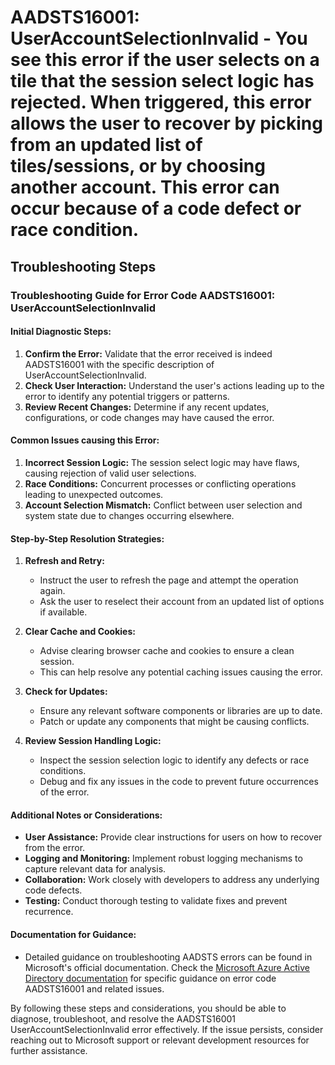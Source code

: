 # AADSTS16001: UserAccountSelectionInvalid - You see this error if the user selects on a tile that the session select logic has rejected. When triggered, this error allows the user to recover by picking from an updated list of tiles/sessions, or by choosing another account. This error can occur because of a code defect or race condition.

## Troubleshooting Steps

### Troubleshooting Guide for Error Code AADSTS16001: UserAccountSelectionInvalid

#### Initial Diagnostic Steps:

1. **Confirm the Error:** Validate that the error received is indeed AADSTS16001
   with the specific description of UserAccountSelectionInvalid.
2. **Check User Interaction:** Understand the user's actions leading up to the
   error to identify any potential triggers or patterns.
3. **Review Recent Changes:** Determine if any recent updates, configurations,
   or code changes may have caused the error.

#### Common Issues causing this Error:

1. **Incorrect Session Logic:** The session select logic may have flaws, causing
   rejection of valid user selections.
2. **Race Conditions:** Concurrent processes or conflicting operations leading
   to unexpected outcomes.
3. **Account Selection Mismatch:** Conflict between user selection and system
   state due to changes occurring elsewhere.

#### Step-by-Step Resolution Strategies:

1. **Refresh and Retry:**

   - Instruct the user to refresh the page and attempt the operation again.
   - Ask the user to reselect their account from an updated list of options if
     available.

2. **Clear Cache and Cookies:**

   - Advise clearing browser cache and cookies to ensure a clean session.
   - This can help resolve any potential caching issues causing the error.

3. **Check for Updates:**

   - Ensure any relevant software components or libraries are up to date.
   - Patch or update any components that might be causing conflicts.

4. **Review Session Handling Logic:**
   - Inspect the session selection logic to identify any defects or race
     conditions.
   - Debug and fix any issues in the code to prevent future occurrences of the
     error.

#### Additional Notes or Considerations:

- **User Assistance:** Provide clear instructions for users on how to recover
  from the error.
- **Logging and Monitoring:** Implement robust logging mechanisms to capture
  relevant data for analysis.
- **Collaboration:** Work closely with developers to address any underlying code
  defects.
- **Testing:** Conduct thorough testing to validate fixes and prevent
  recurrence.

#### Documentation for Guidance:

- Detailed guidance on troubleshooting AADSTS errors can be found in Microsoft's
  official documentation. Check the
  [Microsoft Azure Active Directory documentation](https://docs.microsoft.com/en-us/azure/active-directory/develop/reference-aadsts-error-codes)
  for specific guidance on error code AADSTS16001 and related issues.

By following these steps and considerations, you should be able to diagnose,
troubleshoot, and resolve the AADSTS16001 UserAccountSelectionInvalid error
effectively. If the issue persists, consider reaching out to Microsoft support
or relevant development resources for further assistance.
